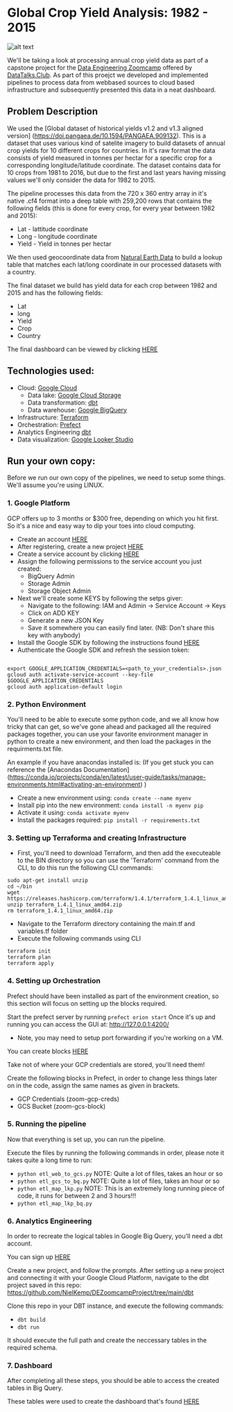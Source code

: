 # Global Crop Yield Analysis: 1982 - 2015
![alt text](https://www.europeanscientist.com/wp-content/uploads/thumbs/quantifying-photosynthesis-38qhspxd3wtfwicjr2el1c.jpg)

We'll be taking a look at processing annual crop yield data as part of a capstone project for the [Data Engineering Zoomcamp](https://github.com/DataTalksClub/data-engineering-zoomcamp) offered by [DataTalks.Club](https://datatalks.club/). As part of this proejct we developed and implemented pipelines to process data from webbased sources to cloud based infrastructure and subsequently presented this data in a neat dashboard.

## Problem Description

We used the [Global dataset of historical yields v1.2 and v1.3 aligned version] (https://doi.pangaea.de/10.1594/PANGAEA.909132). This is a dataset that uses various kind of satelite imagery to build datasets of annual crop yields for 10 different crops for countries. In it's raw format the data consists of yield measured in tonnes per hectar for a specific crop for a corresponding longitude/latitude coordinate. The dataset contains data for 10 crops from 1981 to 2016, but due to the first and last years having missing values we'll only consider the data for 1982 to 2015.

The pipeline processes this data from the 720 x 360 entry array in it's native .cf4 format into a deep table with 259,200 rows that contains the following fields (this is done for every crop, for every year between 1982 and 2015): 
* Lat - lattitude coordinate
* Long - longitude coordinate
* Yield - Yield in tonnes per hectar

We then used geocoordinate data from [Natural Earth Data](https://www.naturalearthdata.com/downloads/) to build a lookup table that matches each lat/long coordinate in our processed datasets with a country.

The final dataset we build has yield data for each crop between 1982 and 2015 and has the following fields:
* Lat
* long
* Yield
* Crop
* Country

The final dashboard can be viewed by clicking [HERE](https://lookerstudio.google.com/reporting/b1e71da9-cf1b-4bbd-adb4-71a560e2c2f7)

## Technologies used: 
* Cloud: [Google Cloud](https://cloud.google.com/)
    * Data lake: [Google Cloud Storage](https://cloud.google.com/storage)
    * Data transformation: [dbt](https://www.getdbt.com/)
    * Data warehouse: [Google BigQuery](https://cloud.google.com/bigquery)
* Infrastructure: [Terraform](https://www.terraform.io/)
* Orchestration: [Prefect](https://www.prefect.io/)
* Analytics Engineering [dbt](https://getdbt.com)
* Data visualization: [Google Looker Studio](https://lookerstudio.google.com/u/0/navigation/reporting)

## Run your own copy: 

Before we run our own copy of the pipelines, we need to setup some things. We'll assume you're using LINUX. 

### 1. Google Platform
GCP offers up to 3 months or $300 free, depending on which you hit first. So it's a nice and easy way to dip your toes into cloud computing.
* Create an account [HERE](https://cloud.google.com/free) 
* After registering, create a new project [HERE](https://console.cloud.google.com/cloud-resource-manager)
* Create a service account by clicking [HERE](https://console.cloud.google.com/iam-admin/serviceaccounts)
* Assign the following permissions to the service account you just created:
    * BigQuery Admin
    * Storage Admin
    * Storage Object Admin
* Next we'll create some KEYS by following the setps giver: 
    * Navigate to the following: IAM and Admin -> Service Account -> Keys
    * Click on ADD KEY
    * Generate a new JSON Key
    * Save it somewhere you can easily find later. (NB: Don't share this key with anybody)
* Install the Google SDK by following the instructions found [HERE](https://cloud.google.com/sdk/docs/install-sdk)
* Authenticate the Google SDK and refresh the session token:
~~~ 

export GOOGLE_APPLICATION_CREDENTIALS=<path_to_your_credentials>.json
gcloud auth activate-service-account --key-file $GOOGLE_APPLICATION_CREDENTIALS
gcloud auth application-default login

~~~


### 2. Python Environment

You'll need to be able to execute some python code, and we all know how tricky that can get, so we've gone ahead and packaged all the required packages together, you can use your favorite environment manager in python to create a new environment, and then load the packages in the requirments.txt file. 

An example if you have anacondas installed is: (If you get stuck you can reference the [Anacondas Documentation] (https://conda.io/projects/conda/en/latest/user-guide/tasks/manage-environments.html#activating-an-environment) )
* Create a new environment using: ``` conda create --name myenv ```
* Install pip into the new environment: ``` conda install -n myenv pip ```
* Activate it using: ``` conda activate myenv ```
* Install the packages required: ``` pip install -r requirements.txt ```

### 3. Setting up Terraforma and creating Infrastructure

* First, you'll need to download Terraform, and then add the executeable to the BIN directory so you can use the 'Terraform' command from the CLI, to do this run the following CLI commands:
~~~
sudo apt-get install unzip
cd ~/bin
wget https://releases.hashicorp.com/terraform/1.4.1/terraform_1.4.1_linux_amd64.zip
unzip terraform_1.4.1_linux_amd64.zip
rm terraform_1.4.1_linux_amd64.zip
~~~
* Navigate to the Terraform directory containing the main.tf and variables.tf folder
* Execute the following commands using CLI
~~~
terraform init
terraform plan
terraform apply
~~~

### 4. Setting up Orchestration

Prefect should have been installed as part of the environment creation, so this section will focus on setting up the blocks required. 

Start the prefect server by running ``` prefect orion start ```
Once it's up and running you can access the GUI at: http://127.0.0.1:4200/ 
* Note, you may need to setup port forwarding if you're working on a VM. 

You can create blocks [HERE](http://127.0.0.1:4200/blocks)

Take not of where your GCP credentials are stored, you'll need them!

Create the following blocks in Prefect, in order to change less things later on in the code, assign the same names as given in brackets. 
* GCP Credentials (zoom-gcp-creds)
* GCS Bucket (zoom-gcs-block)

### 5. Running the pipeline

Now that everything is set up, you can run the pipeline. 

Execute the files by running the following commands in order, please note it takes quite a long time to run:
* ``` python etl_web_to_gcs.py ```  NOTE: Quite a lot of files, takes an hour or so
* ``` python etl_gcs_to_bq.py ```   NOTE: Quite a lot of files, takes an hour or so
* ``` python etl_map_lkp.py ```     NOTE: This is an extremely long running piece of code, it runs for between 2 and 3 hours!!!
* ``` python etl_map_lkp_bq.py ```  

### 6. Analytics Engineering

In order to recreate the logical tables in Google Big Query, you'll need a dbt account. 

You can sign up [HERE](https:/www.getdbt.com) 

Create a new project, and follow the prompts. After setting up a new project and connecting it with your Google Cloud Platform, navigate to the dbt project saved in this repo: https://github.com/NielKemp/DEZoomcampProject/tree/main/dbt

Clone this repo in your DBT instance, and execute the following commands: 

* ``` dbt build ```
* ``` dbt run ```

It should execute the full path and create the neccessary tables in the required schema. 


### 7. Dashboard

After completing all these steps, you should be able to access the created tables in Big Query. 

These tables were used to create the dashboard that's found [HERE](https://lookerstudio.google.com/reporting/b1e71da9-cf1b-4bbd-adb4-71a560e2c2f7)